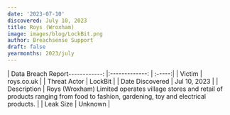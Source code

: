 ```yaml
---
date: '2023-07-10'
discovered: July 10, 2023
title: Roys (Wroxham)
image: images/blog/LockBit.png
author: Breachsense Support
draft: false
yearmonths: 2023/july
---
```


| Data Breach Report------------:     |:-------------:    | :-----:|
| Victim      | roys.co.uk      | 
| Threat Actor      | LockBit      | 
| Date Discovered      | Jul 10, 2023      | 
| Description      | Roys (Wroxham) Limited operates village stores and retail of products ranging from food to fashion, gardening, toy and electrical products.      | 
| Leak Size      | Unknown      | 

